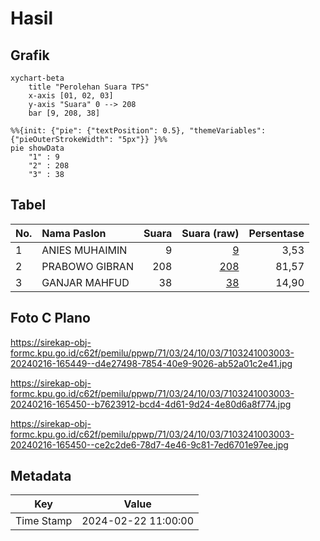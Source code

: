 # Hasil

## Grafik

```mermaid
xychart-beta
    title "Perolehan Suara TPS"
    x-axis [01, 02, 03]
    y-axis "Suara" 0 --> 208
    bar [9, 208, 38]
```

```mermaid
%%{init: {"pie": {"textPosition": 0.5}, "themeVariables": {"pieOuterStrokeWidth": "5px"}} }%%
pie showData
    "1" : 9
    "2" : 208
    "3" : 38
```

## Tabel

| No. | Nama Paslon    | Suara | Suara (raw) | Persentase |
|:--- |:-------------- | -----:| -----------:| ----------:|
| 1   | ANIES MUHAIMIN | 9     | [9][p-1]    | 3,53       |
| 2   | PRABOWO GIBRAN | 208   | [208][p-2]  | 81,57      |
| 3   | GANJAR MAHFUD  | 38    | [38][p-3]   | 14,90      |


[p-1]: https://github.com/gigit-pemilu/pemilu-2024-71-sulawesi-utara/blob/main/pilpres/hitung-suara/sub/71-sulawesi-utara/sub/03-kepulauan-sangihe/sub/24-tahuna-timur/sub/1003-tapuang/sub/003-tps/sub/paslon-1.txt
[p-2]: https://github.com/gigit-pemilu/pemilu-2024-71-sulawesi-utara/blob/main/pilpres/hitung-suara/sub/71-sulawesi-utara/sub/03-kepulauan-sangihe/sub/24-tahuna-timur/sub/1003-tapuang/sub/003-tps/sub/paslon-2.txt
[p-3]: https://github.com/gigit-pemilu/pemilu-2024-71-sulawesi-utara/blob/main/pilpres/hitung-suara/sub/71-sulawesi-utara/sub/03-kepulauan-sangihe/sub/24-tahuna-timur/sub/1003-tapuang/sub/003-tps/sub/paslon-3.txt

## Foto C Plano

https://sirekap-obj-formc.kpu.go.id/c62f/pemilu/ppwp/71/03/24/10/03/7103241003003-20240216-165449--d4e27498-7854-40e9-9026-ab52a01c2e41.jpg

https://sirekap-obj-formc.kpu.go.id/c62f/pemilu/ppwp/71/03/24/10/03/7103241003003-20240216-165450--b7623912-bcd4-4d61-9d24-4e80d6a8f774.jpg

https://sirekap-obj-formc.kpu.go.id/c62f/pemilu/ppwp/71/03/24/10/03/7103241003003-20240216-165450--ce2c2de6-78d7-4e46-9c81-7ed6701e97ee.jpg


## Metadata

| Key        | Value               |
| ---------- | ------------------- |
| Time Stamp | 2024-02-22 11:00:00 |



